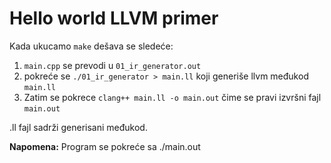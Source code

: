 # Hello world LLVM primer

Kada ukucamo `make` dešava se sledeće:
1) `main.cpp` se prevodi u `01_ir_generator.out`
2) pokreće se `./01_ir_generator > main.ll` koji generiše llvm međukod `main.ll`
3) Zatim se pokrece `clang++ main.ll -o main.out` čime se pravi izvršni fajl `main.out`


.ll fajl sadrži generisani međukod.


**Napomena:** Program se pokreće sa ./main.out
